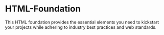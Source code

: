 # HTML-Foundation
This HTML foundation provides the essential elements you need to kickstart your projects while adhering to industry best practices and web standards.
